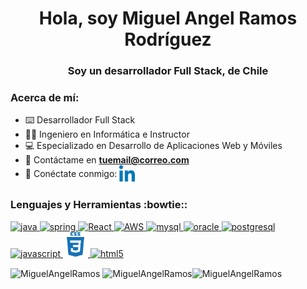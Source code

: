 <h1 align="center">Hola, soy Miguel Angel Ramos Rodríguez </h1>
<h3 align="center">Soy un desarrollador Full Stack, de Chile </h3>

### Acerca de mí:

- ⌨️ Desarrollador Full Stack
- 👨‍🏫 Ingeniero en Informática e Instructor
- 💻 Especializado en Desarrollo de Aplicaciones Web y Móviles
- :speech_balloon: Contáctame en **tuemail@correo.com**
- :link: Conéctate conmigo: <a href="https://linkedin.com/in/miguel-angel-ramos-rodr%C3%ADguez-263150115/" target="_blank"><img align="center" src="https://raw.githubusercontent.com/Dhamary08/Email-Sign/master/linkedin-in.png" alt="Miguel Angel Ramos Rodríguez" height="30" width="25"/></a>

<h3 align="left">Lenguajes y Herramientas :bowtie::</h3>
    <p align="left"> <a href="#" target="_blank"> <img
                src="https://www.vectorlogo.zone/logos/java/java-icon.svg" alt="java"
                width="50" height="40" margin-right="3px"/> </a> <a href="https://spring.io/" target="_blank"> <img
                src="https://www.vectorlogo.zone/logos/springio/springio-icon.svg" alt="spring" width="40"
                height="40" margin-right="3px"/> </a> <a href="https://www.vectorlogo.zone/logos/nodejs/nodejs-icon.svg" alt="Node.js" width="40"
                height="40" margin-right="3px"/> </a> <a href="https://reactjs.org" target="_blank"> <img
                src="https://www.vectorlogo.zone/logos/reactjs/reactjs-icon.svg" alt="React" width="40"
                height="40" margin-right="3px"/> </a> <a href="#" target="_blank"> <img
                src="https://img.icons8.com/color/452/amazon-web-services.png" alt="AWS" width="40"
                height="40" margin-right="3px"/> </a> <a href="https://www.mysql.com/" target="_blank"> <img
                src="https://www.vectorlogo.zone/logos/mysql/mysql-icon.svg" alt="mysql"
                width="55" height="40" margin-right="3px"/> </a> <a href="https://www.oracle.com/" target="_blank"> <img
                src="https://www.vectorlogo.zone/logos/oracle/oracle-ar21.svg" alt="oracle"
                width="40" height="40" margin-right="3px"/> </a> <a href="https://www.postgresql.org" target="_blank"> <img
                src="https://www.vectorlogo.zone/logos/postgresql/postgresql-icon.svg"
                alt="postgresql" width="50" height="40" margin-right="3px"/> </a> <a href="#" target="_blank"> <img
                src="https://upload.vectorlogo.zone/logos/javascript/images/239ec8a4-163e-4792-83b6-3f6d96911757.svg" alt="javascript"
                width="40" height="40" margin-right="3px"/> </a> <a href="https://www.w3schools.com/css/" target="_blank"> <img
                src="https://raw.githubusercontent.com/devicons/devicon/master/icons/css3/css3-plain-wordmark.svg" alt="css3"
                width="40" height="40" margin-right="3px"/> </a> <a href="https://www.w3.org/html/" target="_blank"> <img
                src="https://www.vectorlogo.zone/logos/w3_html5/w3_html5-icon.svg" alt="html5"
                width="40" height="40" margin-right="3px"/> </a> <a href="https://developer.mozilla.org/en-US/docs/Web/JavaScript"
            target="_blank"></a></p>
<p><img align="center" src="https://github-readme-stats.vercel.app/api/top-langs?username=MiguelAngelRamos&show_icons=true&locale=en&theme=tokyonight&langs_count=3" alt="MiguelAngelRamos" />&nbsp;<img align="center" src="https://github-readme-stats.vercel.app/api?username=MiguelAngelRamos&show_icons=true&locale=en&theme=tokyonight" alt="MiguelAngelRamos" /><img align="center" src="https://github-readme-streak-stats.herokuapp.com/?user=MiguelAngelRamos&theme=dark" alt="MiguelAngelRamos" /></p>
